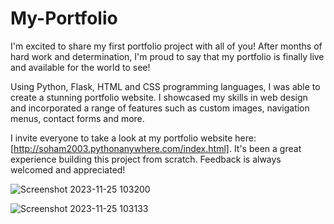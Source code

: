 # My-Portfolio


I'm excited to share my first portfolio project with all of you! After months of hard work and determination, I'm proud to say that my portfolio is finally live and available for the world to see! 

Using Python, Flask, HTML and CSS programming languages, I was able to create a stunning portfolio website. I showcased my skills in web design and incorporated a range of features such as custom images, navigation menus, contact forms and more. 

I invite everyone to take a look at my portfolio website here: [http://soham2003.pythonanywhere.com/index.html]. It's been a great experience building this project from scratch. Feedback is always welcomed and appreciated!

![Screenshot 2023-11-25 103200](https://github.com/soham7998/My-Portfolio-/assets/112894790/25ed6465-910a-4317-abed-05e9be68cd55)

![Screenshot 2023-11-25 103133](https://github.com/soham7998/My-Portfolio-/assets/112894790/e1d220fb-5a60-4e47-8e8a-97ddeaebdeaa)
